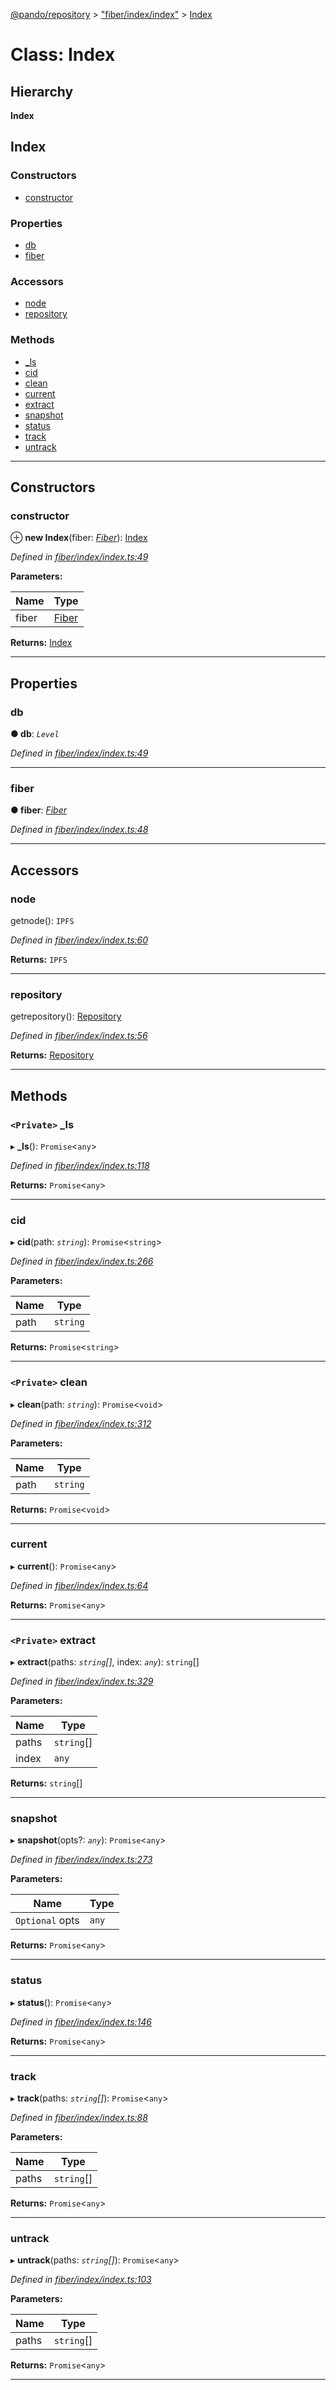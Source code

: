 [@pando/repository](../README.md) > ["fiber/index/index"](../modules/_fiber_index_index_.md) > [Index](../classes/_fiber_index_index_.index.md)

# Class: Index

## Hierarchy

**Index**

## Index

### Constructors

* [constructor](_fiber_index_index_.index.md#constructor)

### Properties

* [db](_fiber_index_index_.index.md#db)
* [fiber](_fiber_index_index_.index.md#fiber)

### Accessors

* [node](_fiber_index_index_.index.md#node)
* [repository](_fiber_index_index_.index.md#repository)

### Methods

* [_ls](_fiber_index_index_.index.md#_ls)
* [cid](_fiber_index_index_.index.md#cid)
* [clean](_fiber_index_index_.index.md#clean)
* [current](_fiber_index_index_.index.md#current)
* [extract](_fiber_index_index_.index.md#extract)
* [snapshot](_fiber_index_index_.index.md#snapshot)
* [status](_fiber_index_index_.index.md#status)
* [track](_fiber_index_index_.index.md#track)
* [untrack](_fiber_index_index_.index.md#untrack)

---

## Constructors

<a id="constructor"></a>

###  constructor

⊕ **new Index**(fiber: *[Fiber](_fiber_index_.fiber.md)*): [Index](_fiber_index_index_.index.md)

*Defined in [fiber/index/index.ts:49](https://github.com/ryhope/pando/blob/a668fa92/packages/repository/src/fiber/index/index.ts#L49)*

**Parameters:**

| Name | Type |
| ------ | ------ |
| fiber | [Fiber](_fiber_index_.fiber.md) |

**Returns:** [Index](_fiber_index_index_.index.md)

___

## Properties

<a id="db"></a>

###  db

**● db**: *`Level`*

*Defined in [fiber/index/index.ts:49](https://github.com/ryhope/pando/blob/a668fa92/packages/repository/src/fiber/index/index.ts#L49)*

___
<a id="fiber"></a>

###  fiber

**● fiber**: *[Fiber](_fiber_index_.fiber.md)*

*Defined in [fiber/index/index.ts:48](https://github.com/ryhope/pando/blob/a668fa92/packages/repository/src/fiber/index/index.ts#L48)*

___

## Accessors

<a id="node"></a>

###  node

getnode(): `IPFS`

*Defined in [fiber/index/index.ts:60](https://github.com/ryhope/pando/blob/a668fa92/packages/repository/src/fiber/index/index.ts#L60)*

**Returns:** `IPFS`

___
<a id="repository"></a>

###  repository

getrepository(): [Repository](_index_.repository.md)

*Defined in [fiber/index/index.ts:56](https://github.com/ryhope/pando/blob/a668fa92/packages/repository/src/fiber/index/index.ts#L56)*

**Returns:** [Repository](_index_.repository.md)

___

## Methods

<a id="_ls"></a>

### `<Private>` _ls

▸ **_ls**(): `Promise`<`any`>

*Defined in [fiber/index/index.ts:118](https://github.com/ryhope/pando/blob/a668fa92/packages/repository/src/fiber/index/index.ts#L118)*

**Returns:** `Promise`<`any`>

___
<a id="cid"></a>

###  cid

▸ **cid**(path: *`string`*): `Promise`<`string`>

*Defined in [fiber/index/index.ts:266](https://github.com/ryhope/pando/blob/a668fa92/packages/repository/src/fiber/index/index.ts#L266)*

**Parameters:**

| Name | Type |
| ------ | ------ |
| path | `string` |

**Returns:** `Promise`<`string`>

___
<a id="clean"></a>

### `<Private>` clean

▸ **clean**(path: *`string`*): `Promise`<`void`>

*Defined in [fiber/index/index.ts:312](https://github.com/ryhope/pando/blob/a668fa92/packages/repository/src/fiber/index/index.ts#L312)*

**Parameters:**

| Name | Type |
| ------ | ------ |
| path | `string` |

**Returns:** `Promise`<`void`>

___
<a id="current"></a>

###  current

▸ **current**(): `Promise`<`any`>

*Defined in [fiber/index/index.ts:64](https://github.com/ryhope/pando/blob/a668fa92/packages/repository/src/fiber/index/index.ts#L64)*

**Returns:** `Promise`<`any`>

___
<a id="extract"></a>

### `<Private>` extract

▸ **extract**(paths: *`string`[]*, index: *`any`*): `string`[]

*Defined in [fiber/index/index.ts:329](https://github.com/ryhope/pando/blob/a668fa92/packages/repository/src/fiber/index/index.ts#L329)*

**Parameters:**

| Name | Type |
| ------ | ------ |
| paths | `string`[] |
| index | `any` |

**Returns:** `string`[]

___
<a id="snapshot"></a>

###  snapshot

▸ **snapshot**(opts?: *`any`*): `Promise`<`any`>

*Defined in [fiber/index/index.ts:273](https://github.com/ryhope/pando/blob/a668fa92/packages/repository/src/fiber/index/index.ts#L273)*

**Parameters:**

| Name | Type |
| ------ | ------ |
| `Optional` opts | `any` |

**Returns:** `Promise`<`any`>

___
<a id="status"></a>

###  status

▸ **status**(): `Promise`<`any`>

*Defined in [fiber/index/index.ts:146](https://github.com/ryhope/pando/blob/a668fa92/packages/repository/src/fiber/index/index.ts#L146)*

**Returns:** `Promise`<`any`>

___
<a id="track"></a>

###  track

▸ **track**(paths: *`string`[]*): `Promise`<`any`>

*Defined in [fiber/index/index.ts:88](https://github.com/ryhope/pando/blob/a668fa92/packages/repository/src/fiber/index/index.ts#L88)*

**Parameters:**

| Name | Type |
| ------ | ------ |
| paths | `string`[] |

**Returns:** `Promise`<`any`>

___
<a id="untrack"></a>

###  untrack

▸ **untrack**(paths: *`string`[]*): `Promise`<`any`>

*Defined in [fiber/index/index.ts:103](https://github.com/ryhope/pando/blob/a668fa92/packages/repository/src/fiber/index/index.ts#L103)*

**Parameters:**

| Name | Type |
| ------ | ------ |
| paths | `string`[] |

**Returns:** `Promise`<`any`>

___

